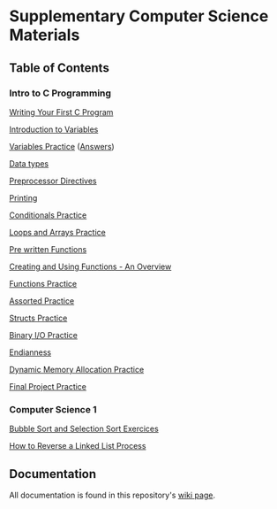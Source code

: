 # Supplementary Computer Science Materials

## Table of Contents

### Intro to C Programming

[Writing Your First C Program](src/intro-to-c/hello-world/hello-world.md)

[Introduction to Variables](src/intro-to-c/variables/variables-intro.md)

[Variables Practice](src/intro-to-c/variables/variables-practice.md) ([Answers](src/intro-to-c/variables/variables-practice-answers.md))

[Data types](src/intro-to-c/datatypes/datatypes-intro.md)

[Preprocessor Directives](src/intro-to-c/preprocessor-directives/preprocessor-directives.md)

[Printing](src/intro-to-c/printing/printing.md)

[Conditionals Practice](src/intro-to-c/conditionals/conditionals-practice.md)

[Loops and Arrays Practice](src/intro-to-c/arrays)

[Pre written Functions](src/intro-to-c/pre-written-functions/pre-written-functions.md)

[Creating and Using Functions - An Overview](src/intro-to-c/functions/functions-intro.md)

[Functions Practice](src/intro-to-c/functions)

[Assorted Practice](src/intro-to-c/assorted)

[Structs Practice](src/intro-to-c/structs)

[Binary I/O Practice](src/intro-to-c/binary-io)

[Endianness](src/intro-to-c/endianness)

[Dynamic Memory Allocation Practice](src/intro-to-c/dma)

[Final Project Practice](src/intro-to-c/final-project)

### Computer Science 1

[Bubble Sort and Selection Sort Exercices](src/cs1/sorting/SortingQuiz.md)

[How to Reverse a Linked List Process](src/cs1/linked-lists/reverse-linked-list.md)

## Documentation

All documentation is found in this repository's [wiki page](https://github.com/Wiki-Knights/CS-Materials/wiki/Table-of-Contents).
